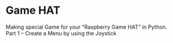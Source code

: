 <h1>Game HAT</h1>

Making special Game for your “Raspberry Game HAT” in Python.<br>
Part 1 – Create a Menu by using the  Joystick
